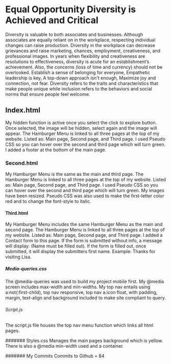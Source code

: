 # Equal Opportunity Diversity is Achieved and Critical

Diversity is valuable to both associates and businesses. Although associates are equally reliant on in the workplace, respecting individual changes can raise production. Diversity in the workplace can decrease grievances and raise marketing, chances, employment, creativeness, and professional images. In years when flexibility and creativeness are resolutions to effectiveness, diversity is acute for an establishment’s achievement. Also, the concerns (loss of time and currency) should not be overlooked. Establish a sense of belonging for everyone, Empathetic leadership is key, A top-down approach isn't enough, Maximize joy and connection, not fear. Diversity refers to the traits and characteristics that make people unique while inclusion refers to the behaviors and social norms that ensure people feel welcome.

## Index.html

My hidden function is active once you select the click to explore button. Once selected, the image will be hidden, select again and the image will appear. The Hamburger Menu is linked to all three pages at the top of my website. Listed as: Main page, Second page, and Third page. I used Pseudo CSS so you can hover over the second and third page which will turn green. I added a footer at the bottom of the main page.

### Second.html

My Hamburger Menu is the same as the main and third page. The Hamburger Menu is linked to all three pages at the top of my website. Listed as: Main page, Second page, and Third page. I used Pseudo CSS so you can hover over the second and third page which will turn green. My images have been resized. Pseudo CSS was also used to make the first-letter color red and to change the font-style to italic.

#### Third.html

My Hamburger Menu includes the same Hamburger Menu as the main and second page. The Hamburger Menu is linked to all three pages at the top of my website. Listed as: Main page, Second page, and Third page. I added a Contact form to this page. If the form is submitted without info, a message will display: (Name must be filled out). If the form is filled out, once submitted, it will display the submitters first name. Example: Thanks for visiting Lisa.

##### Media-queries.css

The @media-queries was used to build my project mobile first. My @media screen includes max-width and min-widths. My top nav entails using a:not(:first-child), top nav responsive, top nav a.icon float, with padding, margin, text-align and background included to make site compliant to query.

###### Script.js

The script.js file houses the top nav menu function which links all html pages.

####### Styles.css
Manages the main pages background which is yellow. There is also a @media min-width used and a container.

####### My Commits
Commits to Github = 84
